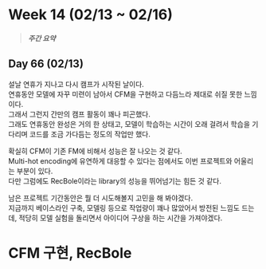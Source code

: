 Week 14 (02/13 ~ 02/16)
===
>  ##### 주간 요약
>  

Day 66 (02/13)
---
설날 연휴가 지나고 다시 캠프가 시작된 날이다.  
연휴동안 모델에 자꾸 미련이 남아서 CFM을 구현하고 다듬느라 제대로 쉬질 못한 느낌이다.  
그래서 그런지 간만의 캠프 활동이 꽤나 피곤했다.  
그래도 연휴동안 완성은 거의 한 상태고, 모델이 학습하는 시간이 오래 걸려서 학습을 기다리며 코드를 조금 가다듬는 정도의 작업만 했다.  

확실히 CFM이 기존 FM에 비해서 성능은 잘 나오는 것 같다.  
Multi-hot encoding에 유연하게 대응할 수 있다는 점에서도 이번 프로젝트와 어울리는 부분이 있다.  
다만 그럼에도 RecBole이라는 library의 성능을 뛰어넘기는 힘든 것 같다.  

남은 프로젝트 기간동안은 뭘 더 시도해볼지 고민을 해 봐야겠다.  
지금까지 베이스라인 구축, 모델링 등으로 작업량이 꽤나 많았어서 방전된 느낌도 드는데, 적당히 모델 실험을 돌리면서 아이디어 구상을 하는 시간을 가져야겠다.  

# CFM 구현, RecBole
